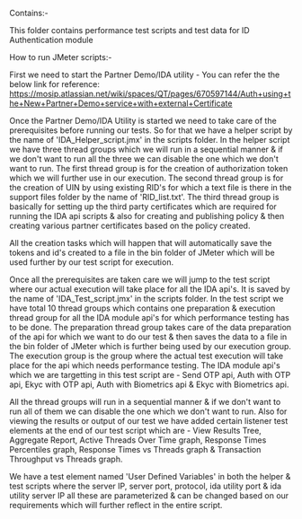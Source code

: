 Contains:-

This folder contains performance test scripts and test data for ID Authentication module

How to run JMeter scripts:-

First we need to start the Partner Demo/IDA utility - You can refer the the below link for reference:
https://mosip.atlassian.net/wiki/spaces/QT/pages/670597144/Auth+using+the+New+Partner+Demo+service+with+external+Certificate

Once the Partner Demo/IDA Utility is started we need to take care of the prerequisites before running our tests. So for that we have a helper script by the name of 'IDA_Helper_script.jmx' in the scripts folder.
In the helper script we have three thread groups which we will run in a sequential manner & if we don't want to run all the three we can disable the one which we don't want to run.
The first thread group is for the creation of authorization token which we will further use in our execution.
The second thread group is for the creation of UIN by using existing RID's for which a text file is there in the support files folder by the name of 'RID_list.txt'.
The third thread group is basically for setting up the third party certificates which are required for running the IDA api scripts & also for creating and publishing policy & then creating various partner certificates based on the policy created.

All the creation tasks which will happen that will automatically save the tokens and id's created to a file in the bin folder of JMeter which will be used further by our test script for execution.

Once all the prerequisites are taken care we will jump to the test script where our actual execution will take place for all the IDA api's. It is saved by the name of 'IDA_Test_script.jmx' in the scripts folder.
In the test script we have total 10 thread groups which contains one preparation & execution thread group for all the IDA module api's for which performance testing has to be done.
The preparation thread group takes care of the data preparation of the api for which we want to do our test & then saves the data to a file in the bin folder of JMeter which is further being used by our execution group.
The execution group is the group where the actual test execution will take place for the api which needs performance testing.
The IDA module api's which we are targetting in this test script are - Send OTP api, Auth with OTP api, Ekyc with OTP api, Auth with Biometrics api & Ekyc with Biometrics api.

All the thread groups will run in a sequential manner & if we don't want to run all of them we can disable the one which we don't want to run.
Also for viewing the results or output of our test we have added certain listener test elements at the end of our test script which are - View Results Tree, Aggregate Report, Active Threads Over Time graph, Response Times Percentiles graph, Response Times vs Threads graph & Transaction Throughput vs Threads graph.

We have a test element named 'User Defined Variables' in both the helper & test scripts where the server IP, server port, protocol, ida utility port & ida utility server IP all these are parameterized & can be changed based on our requirements which will further reflect in the entire script.


